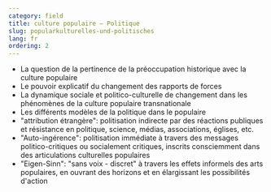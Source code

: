 ```yaml
---
category: field
title: culture populaire – Politique
slug: popularkulturelles-und-politisches
lang: fr
ordering: 2
---
```

- La question de la pertinence de la préoccupation historique avec la culture populaire
- Le pouvoir explicatif du changement des rapports de forces
- La dynamique sociale et politico-culturelle de changement dans les phénomènes de la culture populaire transnationale
- Les différents modèles de la politique dans le populaire
- "attribution étrangère": politisation indirecte par des réactions publiques et résistance en politique, science, médias, associations, églises, etc.
- "Auto-ingérence": politisation immédiate à travers des messages politico-critiques ou socialement critiques, inscrits consciemment dans des articulations culturelles populaires
- "Eigen-Sinn": "sans voix - discret" à travers les effets informels des arts populaires, en ouvrant des horizons et en élargissant les possibilités d'action
